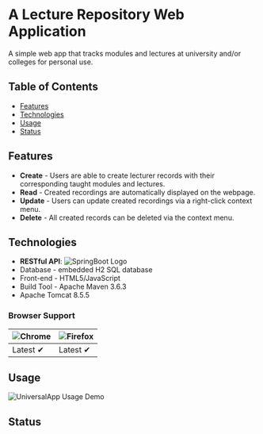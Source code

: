 # A Lecture Repository Web Application

A simple web app that tracks modules and lectures at university and/or colleges for personal use.

## Table of Contents
* [Features](#Features)
* [Technologies](#Technologies)
* [Usage](#Usage)
* [Status](#Status)

<a name="Features"></a>
## Features
* **Create** - Users are able to create lecturer records with their corresponding taught modules and lectures.
* **Read** - Created recordings are automatically displayed on the webpage.
* **Update** - Users can update created recordings via a right-click context menu.
* **Delete** - All created records can be deleted via the context menu.

<a name="Technologies"></a>
## Technologies

* **RESTful API**: ![SpringBoot Logo](https://github.com/jelastic-jps/spring-boot/blob/master/images/spring-boot-logo.png)
* Database - embedded H2 SQL database
* Front-end - HTML5/JavaScript
* Build Tool - Apache Maven 3.6.3
* Apache Tomcat 8.5.5

### Browser Support
![Chrome](https://github.com/alrra/browser-logos/blob/master/src/chrome/chrome_48x48.png) | ![Firefox](https://github.com/alrra/browser-logos/blob/master/src/firefox/firefox_48x48.png) 
--- | --- |
Latest ✔ | Latest ✔ |


<a name="Usage"></a>
## Usage

![UniversalApp Usage Demo]()



<a name="Status"></a>
## Status



